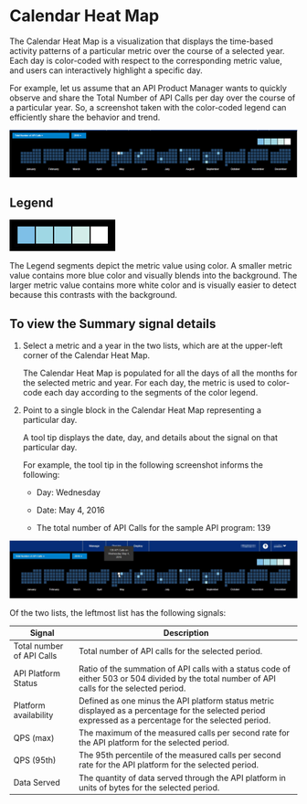 ﻿---
sidebar_position: 2
---

# Calendar Heat Map

<head>
  <meta name="guidename" content="API Management"/>
  <meta name="context" content="GUID-168d35cb-b702-4b2a-8f18-9403b4446106"/>
</head>


The Calendar Heat Map is a visualization that displays the time-based activity patterns of a particular metric over the course of a selected year. Each day is color-coded with respect to the corresponding metric value, and users can interactively highlight a specific day. 

For example, let us assume that an API Product Manager wants to quickly observe and share the Total Number of API Calls per day over the course of a particular year. So, a screenshot taken with the color-coded legend can efficiently share the behavior and trend. 

![](../../Images/execsummary-calenderheatmap.jpg)

## Legend

![](../../Images/execsummary-calenderheatmaplegend.jpg)

The Legend segments depict the metric value using color. A smaller metric value contains more blue color and visually blends into the background. The larger metric value contains more white color and is visually easier to detect because this contrasts with the background.

## To view the Summary signal details

1. Select a metric and a year in the two lists, which are at the upper-left corner of the Calendar Heat Map. 

   The Calendar Heat Map is populated for all the days of all the months for the selected metric and year. For each day, the metric is used to color-code each day according to the segments of the color legend. 

1. Point to a single block in the Calendar Heat Map representing a particular day. 

   A tool tip displays the date, day, and details about the signal on that particular day. 

   For example, the tool tip in the following screenshot informs the following: 

   - Day: Wednesday 

   - Date: May 4, 2016 

   - The total number of API Calls for the sample API program: 139 

![](../../Images/execsummary-calender_heat_map_with_data.jpg)

Of the two lists, the leftmost list has the following signals: 

|**Signal** |**Description** |
| ---- | ----- |
|Total number of API Calls|Total number of API calls for the selected period. |
|API Platform Status|Ratio of the summation of API calls with a status code of either 503 or 504 divided by the total number of API calls for the selected period. |
|Platform availability|Defined as one minus the API platform status metric displayed as a percentage for the selected period expressed as a percentage for the selected period. |
|QPS (max)|The maximum of the measured calls per second rate for the API platform for the selected period. |
|QPS (95th)|The 95th percentile of the measured calls per second rate for the API platform for the selected period. |
|Data Served|The quantity of data served through the API platform in units of bytes for the selected period. |

